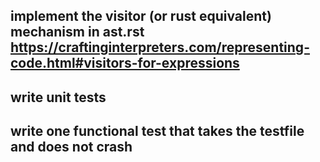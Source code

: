 implement the visitor (or rust equivalent) mechanism in ast.rst
https://craftinginterpreters.com/representing-code.html#visitors-for-expressions
-----------
write unit tests
-----------
write one functional test that takes the testfile and does not crash
-----------
